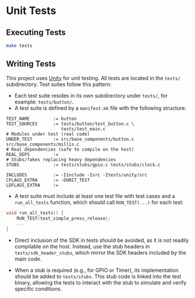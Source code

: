 # Unit Tests

## Executing Tests

```bash
make tests
```

## Writing Tests

This project uses [Unity](https://github.com/ThrowTheSwitch/Unity) for unit testing.
All tests are located in the `tests/` subdirectory. Test suites follow this pattern:

* Each test suite resides in its own subdirectory under `tests/`, for example: `tests/button/`.
* A test suite is defined by a `manifest.mk` file with the following structure:

```make
TEST_NAME         := button 
TEST_SOURCES      := tests/button/test_button.c \
                     tests/test_main.c
# Modules under test (real code)
UNDER_TEST        := src/base_components/button.c src/base_components/millis.c
# Real dependencies (safe to compile on the host)
REAL_DEPS         := 
# Stubs/fakes replacing heavy dependencies
STUBS             := tests/stubs/gpio.c tests/stubs/clock.c

INCLUDES          := -Iinclude -Isrc -Itests/unity/src
CFLAGS_EXTRA      := -DUNIT_TEST
LDFLAGS_EXTRA     :=
```

* A test suite must include at least one test file with test cases and a `run_all_tests` function, which should call `RUN_TEST(...)` for each test:

```c
void run_all_tests() {
    RUN_TEST(test_simple_press_release);
    ...
}
```

* Direct inclusion of the SDK in tests should be avoided, as it is not readily compilable on the host.
  Instead, use the stub headers in `tests/sdk_header_stubs`, which mirror the SDK headers included by the main code.

* When a stub is required (e.g., for GPIO or Timer), its implementation should be added to `tests/stubs`.
  This stub code is linked into the test binary, allowing the tests to interact with the stub to simulate and verify specific conditions.
